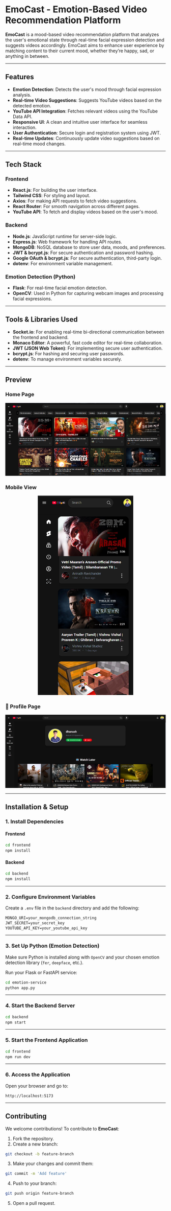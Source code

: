 
# EmoCast - Emotion-Based Video Recommendation Platform

**EmoCast** is a mood-based video recommendation platform that analyzes the user's emotional state through real-time facial expression detection and suggests videos accordingly. EmoCast aims to enhance user experience by matching content to their current mood, whether they’re happy, sad, or anything in between.

---

## Features

- **Emotion Detection**: Detects the user's mood through facial expression analysis.
- **Real-time Video Suggestions**: Suggests YouTube videos based on the detected emotion.
- **YouTube API Integration**: Fetches relevant videos using the YouTube Data API.
- **Responsive UI**: A clean and intuitive user interface for seamless interaction.
- **User Authentication**: Secure login and registration system using JWT.
- **Real-time Updates**: Continuously update video suggestions based on real-time mood changes.

---
    
## Tech Stack

### Frontend

- **React.js**: For building the user interface.
- **Tailwind CSS**: For styling and layout.
- **Axios**: For making API requests to fetch video suggestions.
- **React Router**: For smooth navigation across different pages.
- **YouTube API**: To fetch and display videos based on the user's mood.

### Backend

- **Node.js**: JavaScript runtime for server-side logic.
- **Express.js**: Web framework for handling API routes.
- **MongoDB**: NoSQL database to store user data, moods, and preferences.
- **JWT & bcrypt.js**: For secure authentication and password hashing.
- **Google OAuth & bcrypt.js**: For secure authentication, third-party login.
- **dotenv**: For environment variable management.

### Emotion Detection (Python)

- **Flask**: For real-time facial emotion detection.
- **OpenCV**: Used in Python for capturing webcam images and processing facial expressions.

---

## Tools & Libraries Used

- **Socket.io**: For enabling real-time bi-directional communication between the frontend and backend.
- **Monaco Editor**: A powerful, fast code editor for real-time collaboration.
- **JWT (JSON Web Token)**: For implementing secure user authentication.
- **bcrypt.js**: For hashing and securing user passwords.
- **dotenv**: To manage environment variables securely.

---
 
## Preview

### Home Page
![Home Page](./client/src/assets/HomePage.png)

### Mobile View
<p align="center">
  <img src="./client/src/assets/Mobile.png" alt="Mobile View" width="300">
</p>


### 🎥 Profile Page
![Profile Page](./client/src/assets/ProfilePage.png)

---

## Installation & Setup

### 1. Install Dependencies

#### Frontend

```bash
cd frontend
npm install
```

#### Backend

```bash
cd backend
npm install
```

---

### 2. Configure Environment Variables

Create a `.env` file in the `backend` directory and add the following:

```env
MONGO_URI=your_mongodb_connection_string
JWT_SECRET=your_secret_key
YOUTUBE_API_KEY=your_youtube_api_key
```

---

### 3. Set Up Python (Emotion Detection)

Make sure Python is installed along with `OpenCV` and your chosen emotion detection library (`fer`, `deepface`, etc.).

Run your Flask or FastAPI service:

```bash
cd emotion-service
python app.py
```

---

### 4. Start the Backend Server

```bash
cd backend
npm start
```

---

### 5. Start the Frontend Application

```bash
cd frontend
npm run dev
```

---

### 6. Access the Application

Open your browser and go to:

```
http://localhost:5173
```

---

## Contributing

We welcome contributions! To contribute to **EmoCast**:

1. Fork the repository.
2. Create a new branch:

```bash
git checkout -b feature-branch
```

3. Make your changes and commit them:

```bash
git commit -m 'Add feature'
```

4. Push to your branch:

```bash
git push origin feature-branch
```

5. Open a pull request.
